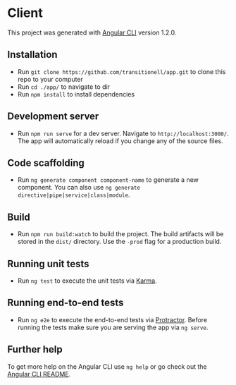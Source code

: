 # Client

This project was generated with [Angular CLI](https://github.com/angular/angular-cli) version 1.2.0.



## Installation

* Run `git clone https://github.com/transitionell/app.git` to clone this repo to your computer
* Run `cd ./app/` to navigate to dir
* Run `npm install` to install dependencies



## Development server

* Run `npm run serve` for a dev server. Navigate to `http://localhost:3000/`. The app will automatically reload if you change any of the source files.



## Code scaffolding

* Run `ng generate component component-name` to generate a new component. You can also use `ng generate directive|pipe|service|class|module`.



## Build

* Run `npm run build:watch` to build the project. The build artifacts will be stored in the `dist/` directory. Use the `-prod` flag for a production build.



## Running unit tests

* Run `ng test` to execute the unit tests via [Karma](https://karma-runner.github.io).



## Running end-to-end tests

* Run `ng e2e` to execute the end-to-end tests via [Protractor](http://www.protractortest.org/).
Before running the tests make sure you are serving the app via `ng serve`.



## Further help

To get more help on the Angular CLI use `ng help` or go check out the [Angular CLI README](https://github.com/angular/angular-cli/blob/master/README.md).








